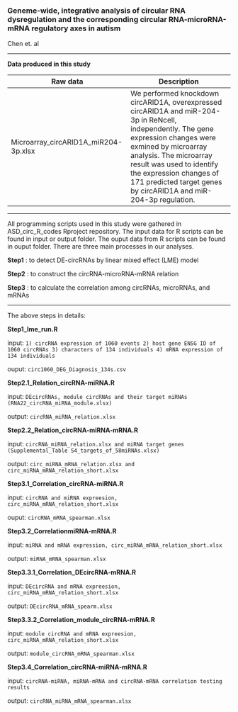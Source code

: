 ### Geneme-wide, integrative analysis of circular RNA dysregulation and the corresponding circular RNA-microRNA-mRNA regulatory axes in autism
Chen et. al 

---
**Data produced in this study** 

| Raw data | Description |
|---|--- |
| Microarray_circARID1A_miR204-3p.xlsx | We performed knockdown circARID1A, overexpressed circARID1A and miR-204-3p in ReNcell, independently. The gene expression changes were exmined by microarray analysis. The microarray result was used to identify the expression changes of 171 predicted target genes by circARID1A and miR-204-3p regulation. |                          |


---
All programming scripts used in this study were gathered in ASD_circ_R_codes Rproject repository. The input data for R scripts can be found in input or output folder. The ouput data from R scripts can be found in ouput folder. There are three main processes in our analyses. 

**Step1** : to detect DE-circRNAs by linear mixed effect (LME) model

**Step2** : to construct the circRNA-microRNA-mRNA relation

**Step3** : to calculate the correlation among circRNAs, microRNAs, and mRNAs

---
The above steps in details: 

**Step1_lme_run.R**

input: ```1) circRNA expression of 1060 events 2) host gene ENSG ID of 1060 circRNAs 3) characters of 134 individuals 4) mRNA expression of 134 individuals```

ouput: ```circ1060_DEG_Diagnosis_134s.csv```


**Step2.1_Relation_circRNA-miRNA.R**

input: ```DEcircRNAs, module circRNAs and their target miRNAs (RNA22_circRNA_miRNA_module.xlsx)```

output: ```circRNA_miRNA_relation.xlsx```


**Step2.2_Relation_circRNA-miRNA-mRNA.R**

input: ```circRNA_miRNA_relation.xlsx and miRNA target genes (Supplemental_Table S4_targets_of_58miRNAs.xlsx)```

output: ```circ_miRNA_mRNA_relation.xlsx and circ_miRNA_mRNA_relation_short.xlsx```


**Step3.1_Correlation_circRNA-miRNA.R**

input: ```circRNA and miRNA expreesion, circ_miRNA_mRNA_relation_short.xlsx```

ouput: ```circRNA_mRNA_spearman.xlsx```


**Step3.2_CorrelationmiRNA-mRNA.R**

input: ```miRNA and mRNA expression, circ_miRNA_mRNA_relation_short.xlsx```

output: ```miRNA_mRNA_spearman.xlsx```


**Step3.3.1_Correlation_DEcircRNA-mRNA.R**

input: ```DEcircRNA and mRNA expreesion, circ_miRNA_mRNA_relation_short.xlsx```

output: ```DEcircRNA_mRNA_spearm.xlsx```


**Step3.3.2_Correlation_module_circRNA-mRNA.R**

input: ```module circRNA and mRNA expreesion, circ_miRNA_mRNA_relation_short.xlsx```

output: ```module_circRNA_mRNA_spearman.xlsx```


**Step3.4_Correlation_circRNA-miRNA-mRNA.R**

input: ```circRNA-miRNA, miRNA-mRNA and circRNA-mRNA correlation testing results```

output: ```circRNA_miRNA_mRNA_spearman.xlsx```

